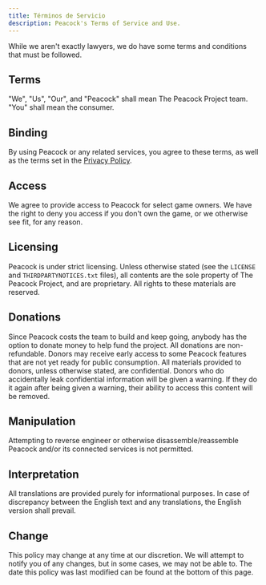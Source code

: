 ```yaml
---
title: Términos de Servicio
description: Peacock's Terms of Service and Use.
---
```


While we aren't exactly lawyers, we do have some terms and conditions that must be followed.

## Terms

"We", "Us", "Our", and "Peacock" shall mean The Peacock Project team. "You" shall mean the consumer.

## Binding

By using Peacock or any related services, you agree to these terms, as well as the terms set in the [Privacy Policy](./privacy-policy.md).

## Access

We agree to provide access to Peacock for select game owners. We have the right to deny you access if you don't own the game, or we otherwise see fit, for any reason.

## Licensing

Peacock is under strict licensing. Unless otherwise stated (see the `LICENSE` and `THIRDPARTYNOTICES.txt` files), all contents are the sole property of The Peacock Project, and are proprietary. All rights to these materials are reserved.

## Donations

Since Peacock costs the team to build and keep going, anybody has the option to donate money to help fund the project. All donations are non-refundable. Donors may receive early access to some Peacock features that are not yet ready for public consumption. All materials provided to donors, unless otherwise stated, are confidential. Donors who do accidentally leak confidential information will be given a warning. If they do it again after being given a warning, their ability to access this content will be removed.

## Manipulation

Attempting to reverse engineer or otherwise disassemble/reassemble Peacock and/or its connected services is not permitted.

## Interpretation

All translations are provided purely for informational purposes. In case of discrepancy between the English text and any translations, the English version shall prevail.

## Change

This policy may change at any time at our discretion. We will attempt to notify you of any changes, but in some cases, we may not be able to. The date this policy was last modified can be found at the bottom of this page.
